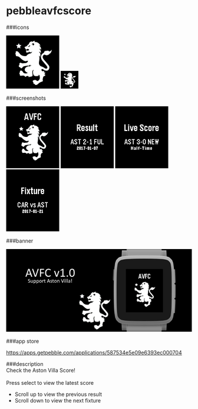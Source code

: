 # pebbleavfcscore
###icons

![icon-144.png](/assets/icon-144.png)
![icon-48.png](/assets/icon-48.png)

###screenshots

![basalt.png](/assets/basalt.png)
![basalt-result.png](/assets/basalt-result.png)
![basalt-live.png](/assets/basalt-live.png)
![basalt-fixture.png](/assets/basalt-fixture.png)

###banner

![banner.png](/assets/banner.png)

###app store

https://apps.getpebble.com/applications/587534e5e09e6393ec000704

###description
<br />
Check the Aston Villa Score!<br />
<br />
Press select to view the latest score
- Scroll up to view the previous result
- Scroll down to view the next fixture
